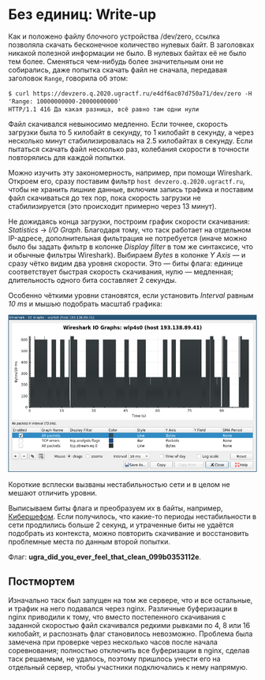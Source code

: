 # Без единиц: Write-up

Как и положено файлу блочного устройства /dev/zero, ссылка позволяла скачать бесконечное количество нулевых байт. В заголовках никакой полезной информации не было. В нулевых байтах её не было тем более. Сменяться чем-нибудь более значительным они не собирались, даже попытка скачать файл не сначала, передавая заголовок `Range`, говорила об этом:

```
$ curl https://devzero.q.2020.ugractf.ru/e4df6ac07d750a71/dev/zero -H 'Range: 10000000000-20000000000'
HTTP/1.1 416 Да какая разница, всё равно там одни нули
```

Файл скачивался невыносимо медленно. Если точнее, скорость загрузки была то 5 килобайт в секунду, то 1 килобайт в секунду, а через несколько минут стабилизировалась на 2.5 килобайтах в секунду. Если пытаться скачать файл несколько раз, колебания скорости в точности повторялись для каждой попытки.

Можно изучить эту закономерность, например, при помощи Wireshark. Откроем его, сразу поставим фильтр `host devzero.q.2020.ugractf.ru`, чтобы не хранить лишние данные, включим запись трафика и поставим файл скачиваться до тех пор, пока скорость загрузки не стабилизируется (это происходит примерно через 13 минут).

Не дожидаясь конца загрузки, построим график скорости скачивания: _Statistics_ → _I/O Graph_. Благодаря тому, что таск работает на отдельном IP-адресе, дополнительная фильтрация не потребуется (иначе можно было бы задать фильтр в колонке _Display filter_ в том же синтаксисе, что и обычные фильтры Wireshark). Выбираем _Bytes_ в колонке _Y Axis_ — и сразу чётко видим два уровня скорости. Это — биты флага: единице соответствует быстрая скорость скачивания, нулю — медленная; длительность одного бита составляет 2 секунды.

Особенно чёткими уровни становятся, если установить _Interval_ равным _10 ms_ и мышью подобрать масштаб графика:

![Wireshark](writeup/wireshark.png)

Короткие всплески вызваны нестабильностью сети и в целом не мешают отличить уровни.

Выписываем биты флага и преобразуем их в байты, например, [Кибершефом](https://gchq.github.io/CyberChef/#recipe=From_Binary%28%27Space%27%29). Если получилось, что какие-то периоды нестабильности в сети продлились больше 2 секунд, и утраченные биты не удаётся подобрать из контекста, можно повторить скачивание и восстановить проблемные места по данным второй попытки.

Флаг: **ugra_did_you_ever_feel_that_clean_099b0353112e**.

## Постмортем

Изначально таск был запущен на том же сервере, что и все остальные, и трафик на него подавался через nginx. Различные буферизации в nginx приводили к тому, что вместо постепенного скачивания с заданной скоростью файл скачивался редкими рывками по 4, 8 или 16 килобайт, и распознать флаг становилось невозможно. Проблема была замечена при проверке через несколько часов после начала соревнования; полностью отключить все буферизации в nginx, сделав таск решаемым, не удалось, поэтому пришлось унести его на отдельный сервер, чтобы участники подключались к нему напрямую.
